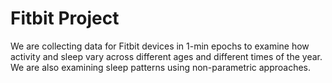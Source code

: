 # Fitbit Project

We are collecting data for Fitbit devices in 1-min epochs to examine how activity and sleep vary across different ages and different times of the year. </b>
We are also examining sleep patterns using non-parametric approaches.


